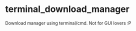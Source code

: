 terminal_download_manager
=========================

Download manager using terminal/cmd. Not for GUI lovers :P 
